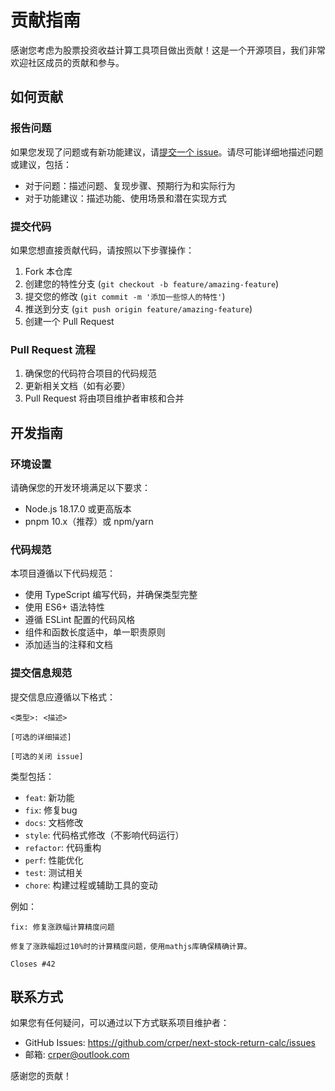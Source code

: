 # 贡献指南

感谢您考虑为股票投资收益计算工具项目做出贡献！这是一个开源项目，我们非常欢迎社区成员的贡献和参与。

## 如何贡献

### 报告问题

如果您发现了问题或有新功能建议，请[提交一个 issue](https://github.com/crper/next-stock-return-calc/issues/new)。请尽可能详细地描述问题或建议，包括：

- 对于问题：描述问题、复现步骤、预期行为和实际行为
- 对于功能建议：描述功能、使用场景和潜在实现方式

### 提交代码

如果您想直接贡献代码，请按照以下步骤操作：

1. Fork 本仓库
2. 创建您的特性分支 (`git checkout -b feature/amazing-feature`)
3. 提交您的修改 (`git commit -m '添加一些惊人的特性'`)
4. 推送到分支 (`git push origin feature/amazing-feature`)
5. 创建一个 Pull Request

### Pull Request 流程

1. 确保您的代码符合项目的代码规范
2. 更新相关文档（如有必要）
3. Pull Request 将由项目维护者审核和合并

## 开发指南

### 环境设置

请确保您的开发环境满足以下要求：

- Node.js 18.17.0 或更高版本
- pnpm 10.x（推荐）或 npm/yarn

### 代码规范

本项目遵循以下代码规范：

- 使用 TypeScript 编写代码，并确保类型完整
- 使用 ES6+ 语法特性
- 遵循 ESLint 配置的代码风格
- 组件和函数长度适中，单一职责原则
- 添加适当的注释和文档

### 提交信息规范

提交信息应遵循以下格式：

```
<类型>: <描述>

[可选的详细描述]

[可选的关闭 issue]
```

类型包括：

- `feat`: 新功能
- `fix`: 修复bug
- `docs`: 文档修改
- `style`: 代码格式修改（不影响代码运行）
- `refactor`: 代码重构
- `perf`: 性能优化
- `test`: 测试相关
- `chore`: 构建过程或辅助工具的变动

例如：

```
fix: 修复涨跌幅计算精度问题

修复了涨跌幅超过10%时的计算精度问题，使用mathjs库确保精确计算。

Closes #42
```

## 联系方式

如果您有任何疑问，可以通过以下方式联系项目维护者：

- GitHub Issues: https://github.com/crper/next-stock-return-calc/issues
- 邮箱: crper@outlook.com

感谢您的贡献！
